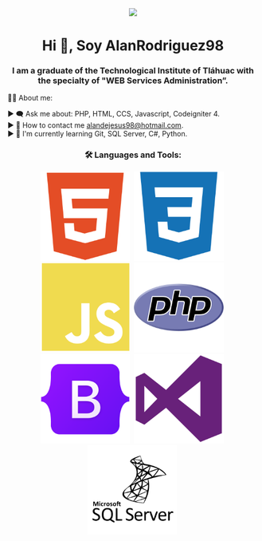 <div id="header" align="center">
  <img src="https://media.giphy.com/media/4rZA5D22301iMgrUNd/giphy.gif" width="500" />
  <h1 align="center">Hi 👋, Soy AlanRodriguez98</h1>
  <h3 align="center"> I am a graduate of the Technological Institute of Tláhuac
    with the specialty of "WEB Services Administration”.</h3>
  </div>

🙍‍♂️ About me:

► 🗨️ Ask me about: PHP, HTML, CCS, Javascript, Codeigniter 4.<br>
► 📧 How to contact me alandejesus98@hotmail.com. <br>
► 🏫 I'm currently learning Git, SQL Server, C#, Python.<br>

<div align="center">
  <h3>🛠️ Languages and Tools: </h3>
  <div>
     <img src="https://github.com/devicons/devicon/blob/master/icons/html5/html5-plain.svg" title="HTML5" alt="HTML5" width="180" height="180"/>&nbsp;
     <img src="https://github.com/devicons/devicon/blob/master/icons/css3/css3-plain.svg" title="CCS3" alt="CCS3" width="180" height="180"/>&nbsp;
 <img src="https://github.com/devicons/devicon/blob/master/icons/javascript/javascript-plain.svg" title="Javascript" alt="Javascript" width="180" height="180"/>&nbsp;
     <img src="https://github.com/devicons/devicon/blob/master/icons/php/php-original.svg" title="PHP" alt="PHP" width="180" height="180"/>&nbsp;
    <img src="https://github.com/devicons/devicon/blob/master/icons/bootstrap/bootstrap-original.svg" title="Bootstrap" alt="Bootstrap" width="180" height="180"/>&nbsp;
     <img src="https://github.com/devicons/devicon/blob/master/icons/visualstudio/visualstudio-plain.svg" title="Visual-Studio" alt="Visual-Studio" width="180" height="180"/>&nbsp;
     <img src="https://github.com/devicons/devicon/blob/master/icons/microsoftsqlserver/microsoftsqlserver-plain-wordmark.svg" title="sql-server" alt="SQL-SERVER" width="180" height="180"/>&nbsp;

